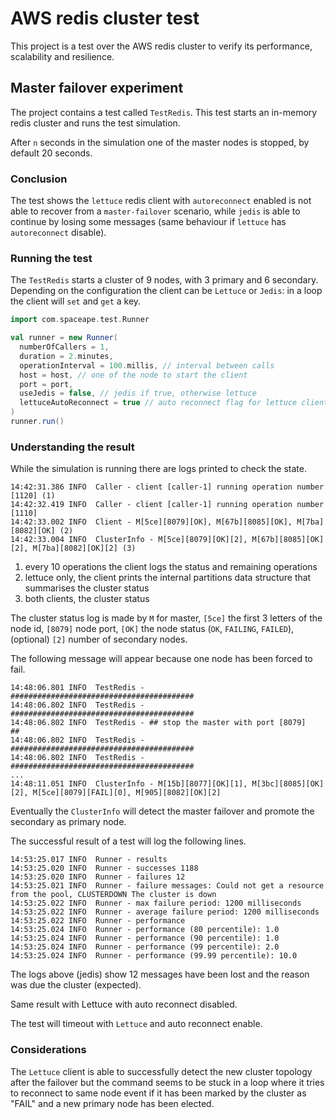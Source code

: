 # AWS redis cluster test

This project is a test over the AWS redis cluster to verify its performance, scalability and resilience.

## Master failover experiment

The project contains a test called `TestRedis`. This test starts an in-memory redis cluster and runs the test simulation.

After `n` seconds in the simulation one of the master nodes is stopped, by default 20 seconds.

### Conclusion

The test shows the `lettuce` redis client with `autoreconnect` enabled is not able to recover from a `master-failover` scenario,
while `jedis` is able to continue by losing some messages (same behaviour if `lettuce` has `autoreconnect` disable).

### Running the test

The `TestRedis` starts a cluster of 9 nodes, with 3 primary and 6 secondary. Depending on the configuration the client
can be `Lettuce` or `Jedis`: in a loop the client will `set` and `get` a key.

```scala
import com.spaceape.test.Runner

val runner = new Runner(
  numberOfCallers = 1,
  duration = 2.minutes,
  operationInterval = 100.millis, // interval between calls
  host = host, // one of the node to start the client
  port = port,
  useJedis = false, // jedis if true, otherwise lettuce
  lettuceAutoReconnect = true // auto reconnect flag for lettuce client, ignored for jedis
)
runner.run()
```

### Understanding the result

While the simulation is running there are logs printed to check the state.

```
14:42:31.386 INFO  Caller - client [caller-1] running operation number [1120] (1)
14:42:32.419 INFO  Caller - client [caller-1] running operation number [1110]
14:42:33.002 INFO  Client - M[5ce][8079][OK], M[67b][8085][OK], M[7ba][8082][OK] (2)
14:42:33.004 INFO  ClusterInfo - M[5ce][8079][OK][2], M[67b][8085][OK][2], M[7ba][8082][OK][2] (3)
```

1. every 10 operations the client logs the status and remaining operations
2. lettuce only, the client prints the internal partitions data structure that summarises the cluster status
3. both clients, the cluster status

The cluster status log is made by `M` for master, `[5ce]` the first 3 letters of the node id, `[8079]` node port,
`[OK]` the node status (`OK`, `FAILING`, `FAILED`), (optional) `[2]` number of secondary nodes.

The following message will appear because one node has been forced to fail.

```
14:48:06.801 INFO  TestRedis - #########################################
14:48:06.802 INFO  TestRedis - #########################################
14:48:06.802 INFO  TestRedis - ## stop the master with port [8079]   ##
14:48:06.802 INFO  TestRedis - #########################################
14:48:06.802 INFO  TestRedis - #########################################
...
14:48:11.051 INFO  ClusterInfo - M[15b][8077][OK][1], M[3bc][8085][OK][2], M[5ce][8079][FAIL][0], M[905][8082][OK][2]
```

Eventually the `ClusterInfo` will detect the master failover and promote the secondary as primary node.

The successful result of a test will log the following lines.

```
14:53:25.017 INFO  Runner - results
14:53:25.020 INFO  Runner - successes 1188
14:53:25.020 INFO  Runner - failures 12
14:53:25.021 INFO  Runner - failure messages: Could not get a resource from the pool, CLUSTERDOWN The cluster is down
14:53:25.022 INFO  Runner - max failure period: 1200 milliseconds
14:53:25.022 INFO  Runner - average failure period: 1200 milliseconds
14:53:25.022 INFO  Runner - performance
14:53:25.024 INFO  Runner - performance (80 percentile): 1.0
14:53:25.024 INFO  Runner - performance (90 percentile): 1.0
14:53:25.024 INFO  Runner - performance (99 percentile): 2.0
14:53:25.024 INFO  Runner - performance (99.99 percentile): 10.0
```

The logs above (jedis) show 12 messages have been lost and the reason was due the cluster (expected).

Same result with Lettuce with auto reconnect disabled.

The test will timeout with `Lettuce` and auto reconnect enable.

### Considerations

The `Lettuce` client is able to successfully detect the new cluster topology after the failover but the command
seems to be stuck in a loop where it tries to reconnect to same node event if it has been marked by the cluster as "FAIL"
and a new primary node has been elected. 
